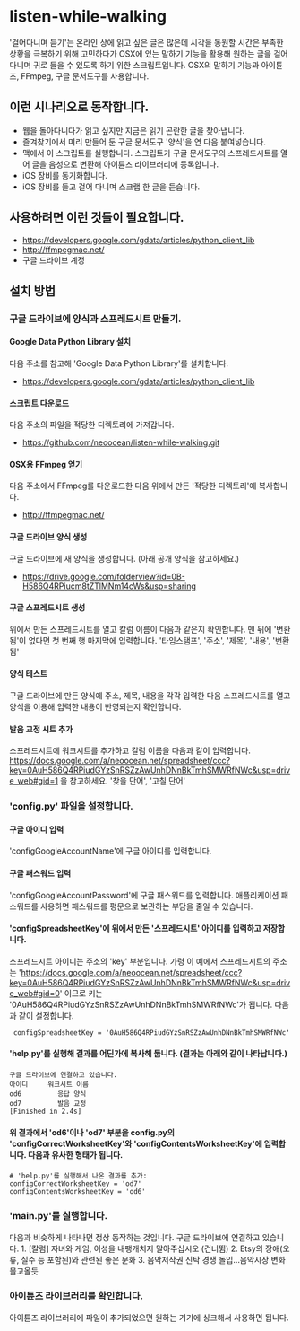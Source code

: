 listen-while-walking
====================
'걸어다니며 듣기'는 온라인 상에 읽고 싶은 글은 많은데 시각을 동원할 시간은 부족한 상황을 극복하기 위해 고민하다가 OSX에 있는 말하기 기능을 활용해 원하는 글을 걸어다니며 귀로 들을 수 있도록 하기 위한 스크립트입니다. OSX의 말하기 기능과 아이튠즈, FFmpeg, 구글 문서도구를 사용합니다.

## 이런 시나리오로 동작합니다.
 * 웹을 돌아다니다가 읽고 싶지만 지금은 읽기 곤란한 글을 찾아냅니다.
 * 즐겨찾기에서 미리 만들어 둔 구글 문서도구 '양식'을 연 다음 붙여넣습니다.
 * 맥에서 이 스크립트를 실행합니다. 스크립트가 구글 문서도구의 스프레드시트를 열어 글을 음성으로 변환해 아이튠즈 라이브러리에 등록합니다.
 * iOS 장비를 동기화합니다.
 * iOS 장비를 들고 걸어 다니며 스크랩 한 글을 듣습니다.

## 사용하려면 이런 것들이 필요합니다.
 * https://developers.google.com/gdata/articles/python_client_lib
 * http://ffmpegmac.net/
 * 구글 드라이브 계정

## 설치 방법

### 구글 드라이브에 양식과 스프레드시트 만들기.

#### Google Data Python Library 설치
다음 주소를 참고해 'Google Data Python Library'를 설치합니다.
 * https://developers.google.com/gdata/articles/python_client_lib

#### 스크립트 다운로드
다음 주소의 파일을 적당한 디렉토리에 가져갑니다.
 * https://github.com/neoocean/listen-while-walking.git

#### OSX용 FFmpeg 얻기
다음 주소에서 FFmpeg를 다운로드한 다음 위에서 만든 '적당한 디렉토리'에 복사합니다.
 * http://ffmpegmac.net/

#### 구글 드라이브 양식 생성
구글 드라이브에 새 양식을 생성합니다. (아래 공개 양식을 참고하세요.)
 * https://drive.google.com/folderview?id=0B-H586Q4RPiucm8tZTlMNm14cWs&usp=sharing

#### 구글 스프레드시트 생성
위에서 만든 스프레드시트를 열고 칼럼 이름이 다음과 같은지 확인합니다. 맨 뒤에 '변환됨'이 없다면 첫 번째 행 마지막에 입력합니다.
    '타임스탬프', '주소', '제목', '내용', '변환됨'

#### 양식 테스트
구글 드라이브에 만든 양식에 주소, 제목, 내용을 각각 입력한 다음 스프레드시트를 열고 양식을 이용해 입력한 내용이 반영되는지 확인합니다.

#### 발음 교정 시트 추가
스프레드시트에 워크시트를 추가하고 칼럼 이름을 다음과 같이 입력합니다. https://docs.google.com/a/neoocean.net/spreadsheet/ccc?key=0AuH586Q4RPiudGYzSnRSZzAwUnhDNnBkTmhSMWRfNWc&usp=drive_web#gid=1 을 참고하세요.
    '찾을 단어', '고칠 단어'

### 'config.py' 파일을 설정합니다.

#### 구글 아이디 입력
'configGoogleAccountName'에 구글 아이디를 입력합니다.

#### 구글 패스워드 입력
'configGoogleAccountPassword'에 구글 패스워드를 입력합니다. 애플리케이션 패스워드를 사용하면 패스워드를 평문으로 보관하는 부담을 줄일 수 있습니다.

#### 'configSpreadsheetKey'에 위에서 만든 '스프레드시트' 아이디를 입력하고 저장합니다.
스프레드시트 아이디는 주소의 'key' 부분입니다. 가령 이 예에서 스프레드시트의 주소는 'https://docs.google.com/a/neoocean.net/spreadsheet/ccc?key=0AuH586Q4RPiudGYzSnRSZzAwUnhDNnBkTmhSMWRfNWc&usp=drive_web#gid=0' 이므로 키는 '0AuH586Q4RPiudGYzSnRSZzAwUnhDNnBkTmhSMWRfNWc'가 됩니다. 다음과 같이 설정합니다.

     configSpreadsheetKey = '0AuH586Q4RPiudGYzSnRSZzAwUnhDNnBkTmhSMWRfNWc'

#### 'help.py'를 실행해 결과를 어딘가에 복사해 둡니다. (결과는 아래와 같이 나타납니다.)
    구글 드라이브에 연결하고 있습니다.
    아이디     워크시트 이름
    od6         응답 양식
    od7         발음 교정
    [Finished in 2.4s]

#### 위 결과에서 'od6'이나 'od7' 부분을 config.py의 'configCorrectWorksheetKey'와 'configContentsWorksheetKey'에 입력합니다. 다음과 유사한 형태가 됩니다.
    # 'help.py'를 실행해서 나온 결과를 추가: 
    configCorrectWorksheetKey = 'od7'
    configContentsWorksheetKey = 'od6'

### 'main.py'를 실행합니다.
다음과 비슷하게 나타나면 정상 동작하는 것입니다.
    구글 드라이브에 연결하고 있습니다.
    1. [칼럼] 자녀와 게임, 이성을 내팽개치지 말아주십시오 (건너뜀)
    2. Etsy의 장애(오류, 실수 등 포함된)와 관련된 좋은 문화
    3. 음악저작권 신탁 경쟁 돌입…음악시장 변화 몰고올듯

### 아이튠즈 라이브러리를 확인합니다.
아이튠즈 라이브러리에 파일이 추가되었으면 원하는 기기에 싱크해서 사용하면 됩니다.
